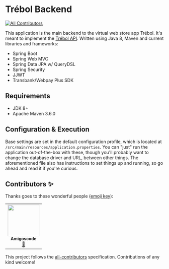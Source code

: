 # Trébol Backend
<!-- ALL-CONTRIBUTORS-BADGE:START - Do not remove or modify this section -->
[![All Contributors](https://img.shields.io/badge/all_contributors-1-orange.svg?style=flat-square)](#contributors-)
<!-- ALL-CONTRIBUTORS-BADGE:END -->

This application is the main backend to the virtual web store app Trébol. 
It's meant to implement the 
[Trébol API](https://github.com/trebol-ecommerce/trebol-api).
Written using Java 8, Maven and current libraries and frameworks:
* Spring Boot
* Spring Web MVC
* Spring Data JPA w/ QueryDSL
* Spring Security
* JJWT
* Transbank/Webpay Plus SDK

## Requirements

* JDK 8+
* Apache Maven 3.6.0

## Configuration & Execution

Base settings are set in the default configuration profile, which is located 
at `/src/main/resources/application.properties`.
You can "just" run the application out-of-the-box with these, though you'll 
probably want to change the database driver and URL, between other things.
The aforementioned file also has instructions to set things up and running, so 
go ahead and read it if you're curious.

## Contributors ✨

Thanks goes to these wonderful people ([emoji key](https://allcontributors.org/docs/en/emoji-key)):

<!-- ALL-CONTRIBUTORS-LIST:START - Do not remove or modify this section -->
<!-- prettier-ignore-start -->
<!-- markdownlint-disable -->
<table>
  <tr>
    <td align="center"><a href="http://amigoscode.com"><img src="https://avatars.githubusercontent.com/u/40702606?v=4?s=100" width="100px;" alt=""/><br /><sub><b>Amigoscode</b></sub></a><br /><a href="#ideas-amigoscode" title="Ideas, Planning, & Feedback">🤔</a></td>
  </tr>
</table>

<!-- markdownlint-restore -->
<!-- prettier-ignore-end -->

<!-- ALL-CONTRIBUTORS-LIST:END -->

This project follows the [all-contributors](https://github.com/all-contributors/all-contributors) specification. Contributions of any kind welcome!